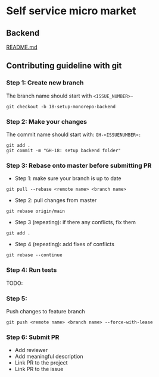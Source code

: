 # Self service micro market

## Backend
[README.md](backend/README.md)

## Contributing guideline with git
### Step 1: Create new branch
The branch name should start with `<ISSUE_NUMBER>-`
```
git checkout -b 18-setup-monorepo-backend
 ```
### Step 2: Make your changes
The commit name should start with: `GH-<ISSUENUMBER>:`
```
git add .
git commit -m "GH-18: setup backend folder"
```
### Step 3: Rebase onto master before submitting PR
- Step 1: make sure your branch is up to date
```
git pull --rebase <remote name> <branch name>
```
- Step 2: pull changes from master
```
git rebase origin/main
```
- Step 3 (repeating): if there any conflicts, fix them
```
git add .
```
- Step 4 (repeating): add fixes of conflicts
```
git rebase --continue
```
### Step 4: Run tests
TODO:
### Step 5:
Push changes to feature branch
```
git push <remote name> <branch name> --force-with-lease
```
### Step 6: Submit PR
- Add reviewer
- Add meaningful description
- Link PR to the project
- Link PR to the issue
